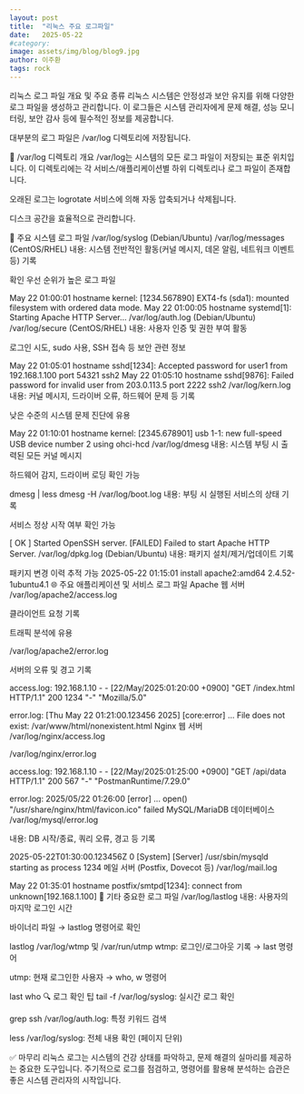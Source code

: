 ```yaml
---
layout: post
title:  "리눅스 주요 로그파일"
date:   2025-05-22
#category: 
image: assets/img/blog/blog9.jpg
author: 이주환
tags: rock
---
```

  
리눅스 로그 파일 개요 및 주요 종류
리눅스 시스템은 안정성과 보안 유지를 위해 다양한 로그 파일을 생성하고 관리합니다. 이 로그들은 시스템 관리자에게 문제 해결, 성능 모니터링, 보안 감사 등에 필수적인 정보를 제공합니다.

대부분의 로그 파일은 /var/log 디렉토리에 저장됩니다.

📁 /var/log 디렉토리 개요
/var/log는 시스템의 모든 로그 파일이 저장되는 표준 위치입니다. 이 디렉토리에는 각 서비스/애플리케이션별 하위 디렉토리나 로그 파일이 존재합니다.

오래된 로그는 logrotate 서비스에 의해 자동 압축되거나 삭제됩니다.

디스크 공간을 효율적으로 관리합니다.

📝 주요 시스템 로그 파일
/var/log/syslog (Debian/Ubuntu)
/var/log/messages (CentOS/RHEL)
내용: 시스템 전반적인 활동(커널 메시지, 데몬 알림, 네트워크 이벤트 등) 기록

확인 우선 순위가 높은 로그 파일

May 22 01:00:01 hostname kernel: [1234.567890] EXT4-fs (sda1): mounted filesystem with ordered data mode.
May 22 01:00:05 hostname systemd[1]: Starting Apache HTTP Server...
/var/log/auth.log (Debian/Ubuntu)
/var/log/secure (CentOS/RHEL)
내용: 사용자 인증 및 권한 부여 활동

로그인 시도, sudo 사용, SSH 접속 등 보안 관련 정보

May 22 01:05:01 hostname sshd[1234]: Accepted password for user1 from 192.168.1.100 port 54321 ssh2
May 22 01:05:10 hostname sshd[9876]: Failed password for invalid user from 203.0.113.5 port 2222 ssh2
/var/log/kern.log
내용: 커널 메시지, 드라이버 오류, 하드웨어 문제 등 기록

낮은 수준의 시스템 문제 진단에 유용

May 22 01:10:01 hostname kernel: [2345.678901] usb 1-1: new full-speed USB device number 2 using ohci-hcd
/var/log/dmesg
내용: 시스템 부팅 시 출력된 모든 커널 메시지

하드웨어 감지, 드라이버 로딩 확인 가능

dmesg | less
dmesg -H
/var/log/boot.log
내용: 부팅 시 실행된 서비스의 상태 기록

서비스 정상 시작 여부 확인 가능

[  OK  ] Started OpenSSH server.
[FAILED] Failed to start Apache HTTP Server.
/var/log/dpkg.log (Debian/Ubuntu)
내용: 패키지 설치/제거/업데이트 기록

패키지 변경 이력 추적 가능
2025-05-22 01:15:01 install apache2:amd64 <none> 2.4.52-1ubuntu4.1
🌐 주요 애플리케이션 및 서비스 로그 파일
Apache 웹 서버
/var/log/apache2/access.log

클라이언트 요청 기록

트래픽 분석에 유용

/var/log/apache2/error.log

서버의 오류 및 경고 기록

access.log:
192.168.1.10 - - [22/May/2025:01:20:00 +0900] "GET /index.html HTTP/1.1" 200 1234 "-" "Mozilla/5.0"

error.log:
[Thu May 22 01:21:00.123456 2025] [core:error] ... File does not exist: /var/www/html/nonexistent.html
Nginx 웹 서버
/var/log/nginx/access.log

/var/log/nginx/error.log

access.log:
192.168.1.10 - - [22/May/2025:01:25:00 +0900] "GET /api/data HTTP/1.1" 200 567 "-" "PostmanRuntime/7.29.0"

error.log:
2025/05/22 01:26:00 [error] ... open() "/usr/share/nginx/html/favicon.ico" failed
MySQL/MariaDB 데이터베이스
/var/log/mysql/error.log

내용: DB 시작/종료, 쿼리 오류, 경고 등 기록


2025-05-22T01:30:00.123456Z 0 [System] [Server] /usr/sbin/mysqld starting as process 1234
메일 서버 (Postfix, Dovecot 등)
/var/log/mail.log


May 22 01:35:01 hostname postfix/smtpd[1234]: connect from unknown[192.168.1.100]
📌 기타 중요한 로그 파일
/var/log/lastlog
내용: 사용자의 마지막 로그인 시간

바이너리 파일 → lastlog 명령어로 확인

lastlog
/var/log/wtmp 및 /var/run/utmp
wtmp: 로그인/로그아웃 기록 → last 명령어

utmp: 현재 로그인한 사용자 → who, w 명령어

last
who
🔍 로그 확인 팁
tail -f /var/log/syslog: 실시간 로그 확인

grep ssh /var/log/auth.log: 특정 키워드 검색

less /var/log/syslog: 전체 내용 확인 (페이지 단위)

✅ 마무리
리눅스 로그는 시스템의 건강 상태를 파악하고, 문제 해결의 실마리를 제공하는 중요한 도구입니다.
주기적으로 로그를 점검하고, 명령어를 활용해 분석하는 습관은 좋은 시스템 관리자의 시작입니다.